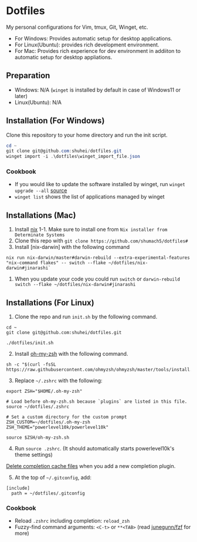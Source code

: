 # Dotfiles
My personal configurations for Vim, tmux, Git, Winget, etc.  

* For Windows: Provides automatic setup for desktop applications. 
* For Linux(Ubuntu): provides rich development environment. 
* For Mac: Provides rich experience for dev environment in addiiton to automatic setup for desktop appliations.
## Preparation
* Windows: N/A (`winget` is installed by default in case of Windows11 or later)
* Linux(Ubuntu): N/A

## Installation (For Windows)
Clone this repository to your home directory and run the init script.

```powershell
cd ~
git clone git@github.com:shuhei/dotfiles.git
winget import -i .\dotfiles\winget_import_file.json
```  

### Cookbook
* If you would like to update the software installed by winget, run `winget upgrade --all` [source](https://docs.microsoft.com/en-us/windows/package-manager/winget/upgrade)
* `winget list` shows the list of applications managed by winget

## Installations (Mac)
1. Install [nix](https://github.com/nix-darwin/nix-darwin?tab=readme-ov-file#prerequisites)
  1-1. Make sure to install one from `Nix installer from Determinate Systems`
1. Clone this repo with `git clone https://github.com/shumach5/dotfiles#`
1. Install [nix-darwin] with the following command
``` shell
nix run nix-darwin/master#darwin-rebuild --extra-experimental-features "nix-command flakes" -- switch --flake ~/dotfiles/nix-darwin#jinarashi`
```
1. When you update your code you could run `switch` or `darwin-rebuild switch --flake ~/dotfiles/nix-darwin#jinarashi` 

## Installations (For Linux)
1. Clone the repo and run `init.sh` by the following command.
```shell
cd ~
git clone git@github.com:shuhei/dotfiles.git

./dotfiles/init.sh
```
2. Install [oh-my-zsh](https://github.com/ohmyzsh/ohmyzsh) with the following command.
```
sh -c "$(curl -fsSL https://raw.githubusercontent.com/ohmyzsh/ohmyzsh/master/tools/install.sh)"
```

3. Replace `~/.zshrc` with the following:

```shell
export ZSH="$HOME/.oh-my-zsh"

# Load before oh-my-zsh.sh because `plugins` are listed in this file.
source ~/dotfiles/.zshrc

# Set a custom directory for the custom prompt
ZSH_CUSTOM=~/dotfiles/.oh-my-zsh
ZSH_THEME="powerlevel10k/powerlevel10k"

source $ZSH/oh-my-zsh.sh
```

4. Run `source .zshrc`.  (It should automatically starts powerlevel10k's theme settings)

[Delete completion cache files](https://github.com/ohmyzsh/ohmyzsh/wiki/FAQ#i-have-enabled-a-completion-plugin-but-the-completion-doesnt-work) when you add a new completion plugin.

5. At the top of `~/.gitconfig`, add:

```
[include]
  path = ~/dotfiles/.gitconfig
```
### Cookbook
- Reload `.zshrc` including completion: `reload_zsh`
- Fuzzy-find command arguments: `<C-t>` or `**<TAB>` (read [junegunn/fzf](https://github.com/junegunn/fzf) for more)
